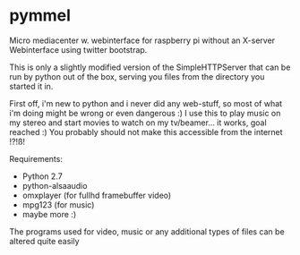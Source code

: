 pymmel
======

Micro mediacenter w. webinterface for raspberry pi without an X-server
Webinterface using twitter bootstrap.

This is only a slightly modified version of the SimpleHTTPServer that can be run by python out of the box, serving you files from the directory you started it in.

First off, i'm new to python and i never did any web-stuff, so most of what i'm doing might be wrong or even dangerous :)
I use this to play music on my stereo and start movies to watch on my tv/beamer... it works, goal reached :)
You probably should not make this accessible from the internet !?!ß!

Requirements:
* Python 2.7
* python-alsaaudio
* omxplayer (for fullhd framebuffer video)
* mpg123 (for music)
* maybe more :)

The programs used for video, music or any additional types of files can be altered quite easily

